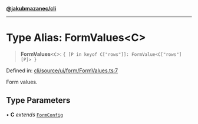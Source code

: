 [**@jakubmazanec/cli**](../README.md)

---

# Type Alias: FormValues\<C\>

> **FormValues**\<`C`\>: `{ [P in keyof C["rows"]]: FormValue<C["rows"][P]> }`

Defined in:
[cli/source/ui/form/FormValues.ts:7](https://github.com/jakubmazanec/tools/blob/f779e75b9ef98389e12e52575295bd1ef364daca/packages/cli/source/ui/form/FormValues.ts#L7)

Form values.

## Type Parameters

• **C** _extends_ [`FormConfig`](FormConfig.md)
